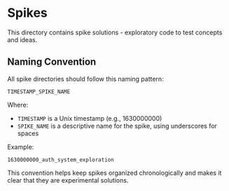 # Spikes

This directory contains spike solutions - exploratory code to test concepts and ideas.

## Naming Convention

All spike directories should follow this naming pattern:

```
TIMESTAMP_SPIKE_NAME
```

Where:
- `TIMESTAMP` is a Unix timestamp (e.g., 1630000000)
- `SPIKE_NAME` is a descriptive name for the spike, using underscores for spaces

Example:
```
1630000000_auth_system_exploration
```

This convention helps keep spikes organized chronologically and makes it clear that they are experimental solutions.